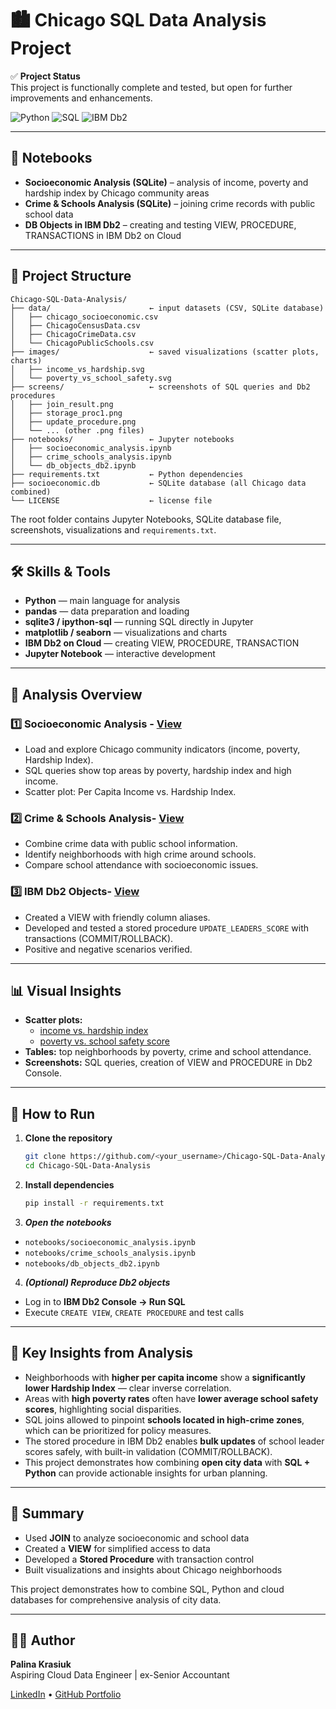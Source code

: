 # 🏙️ Chicago SQL Data Analysis Project

✅ **Project Status**  
This project is functionally complete and tested, but open for further improvements and enhancements.

![Python](https://img.shields.io/badge/Python-3.10-blue?logo=python&logoColor=white)
![SQL](https://img.shields.io/badge/SQL-queries-green?logo=postgresql&logoColor=white)
![IBM Db2](https://img.shields.io/badge/IBM%20Db2-cloud-lightgrey?logo=ibm&logoColor=white)

---

## 📓 Notebooks
- **Socioeconomic Analysis (SQLite)** – analysis of income, poverty and hardship index by Chicago community areas  
- **Crime & Schools Analysis (SQLite)** – joining crime records with public school data  
- **DB Objects in IBM Db2** – creating and testing VIEW, PROCEDURE, TRANSACTIONS in IBM Db2 on Cloud  

---

## 📂 Project Structure
```
Chicago-SQL-Data-Analysis/
├── data/                      ← input datasets (CSV, SQLite database)
│   ├── chicago_socioeconomic.csv
│   ├── ChicagoCensusData.csv
│   ├── ChicagoCrimeData.csv
│   └── ChicagoPublicSchools.csv
├── images/                    ← saved visualizations (scatter plots, charts)
│   ├── income_vs_hardship.svg
│   └── poverty_vs_school_safety.svg
├── screens/                   ← screenshots of SQL queries and Db2 procedures
│   ├── join_result.png
│   ├── storage_proc1.png
│   ├── update_procedure.png
│   └── ... (other .png files)
├── notebooks/                 ← Jupyter notebooks 
│   ├── socioeconomic_analysis.ipynb
│   ├── crime_schools_analysis.ipynb
│   └── db_objects_db2.ipynb
├── requirements.txt           ← Python dependencies
├── socioeconomic.db           ← SQLite database (all Chicago data combined)
└── LICENSE                    ← license file

```

The root folder contains Jupyter Notebooks, SQLite database file, screenshots, visualizations and `requirements.txt`.

---

## 🛠️ Skills & Tools

- **Python** — main language for analysis  
- **pandas** — data preparation and loading  
- **sqlite3 / ipython-sql** — running SQL directly in Jupyter  
- **matplotlib / seaborn** — visualizations and charts  
- **IBM Db2 on Cloud** — creating VIEW, PROCEDURE, TRANSACTION  
- **Jupyter Notebook** — interactive development  

---

## 🔎 Analysis Overview

### 1️⃣ Socioeconomic Analysis - [View](notebooks/socioeconomic_analysis.ipynb)
- Load and explore Chicago community indicators (income, poverty, Hardship Index).
- SQL queries show top areas by poverty, hardship index and high income.
- Scatter plot: Per Capita Income vs. Hardship Index.

### 2️⃣ Crime & Schools Analysis- [View](notebooks/crime_schools_analysis.ipynb)
- Combine crime data with public school information.
- Identify neighborhoods with high crime around schools.
- Compare school attendance with socioeconomic issues.

### 3️⃣ IBM Db2 Objects- [View](notebooks/db_objects_db2.ipynb)
- Created a VIEW with friendly column aliases.
- Developed and tested a stored procedure `UPDATE_LEADERS_SCORE` with transactions (COMMIT/ROLLBACK).
- Positive and negative scenarios verified.

---

## 📊 Visual Insights
- **Scatter plots:**
  - [income vs. hardship index](images/income_vs_hardship.svg)
  - [poverty vs. school safety score](images/poverty_vs_school_safety.svg)
- **Tables:** top neighborhoods by poverty, crime and school attendance.
- **Screenshots:** SQL queries, creation of VIEW and PROCEDURE in Db2 Console.

---

## 🚀 How to Run

1. **Clone the repository**
   ```bash
   git clone https://github.com/<your_username>/Chicago-SQL-Data-Analysis.git
   cd Chicago-SQL-Data-Analysis
   ```
   
2. **Install dependencies**
   ```bash
   pip install -r requirements.txt
   ```

3. ***Open the notebooks***

- `notebooks/socioeconomic_analysis.ipynb`
- `notebooks/crime_schools_analysis.ipynb`
- `notebooks/db_objects_db2.ipynb`

4. ***(Optional) Reproduce Db2 objects***
- Log in to **IBM Db2 Console → Run SQL**  
- Execute `CREATE VIEW`, `CREATE PROCEDURE` and test calls  

---

## 🔎 Key Insights from Analysis

- Neighborhoods with **higher per capita income** show a **significantly lower Hardship Index** — clear inverse correlation.
- Areas with **high poverty rates** often have **lower average school safety scores**, highlighting social disparities.
- SQL joins allowed to pinpoint **schools located in high-crime zones**, which can be prioritized for policy measures.
- The stored procedure in IBM Db2 enables **bulk updates** of school leader scores safely, with built-in validation (COMMIT/ROLLBACK).
- This project demonstrates how combining **open city data** with **SQL + Python** can provide actionable insights for urban planning.

---

## 📝 Summary
- Used **JOIN** to analyze socioeconomic and school data  
- Created a **VIEW** for simplified access to data  
- Developed a **Stored Procedure** with transaction control  
- Built visualizations and insights about Chicago neighborhoods  

This project demonstrates how to combine SQL, Python and cloud databases for comprehensive analysis of city data.

---

## 👩‍💻 Author
**Palina Krasiuk**  
Aspiring Cloud Data Engineer | ex-Senior Accountant  

[LinkedIn](https://www.linkedin.com/in/palina-krasiuk-954403472/) • [GitHub Portfolio](https://github.com/CloudDataPalina)



